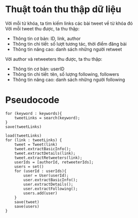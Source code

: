 # Thuật toán thu thập dữ liệu 
Với mỗi từ khóa, ta tìm kiếm links các bài tweet về từ khóa đó \
Với mỗi tweet thu được, ta thu thập: 
- Thông tin cơ bản: ID, link, author 
- Thông tin chi tiết: số lượt tương tác, thời điểm đăng bài
- Thông tin nâng cao: danh sách những người retweet 

Với author và retweeters thu được, ta thu thập: 
- Thông tin cơ bản: userID
- Thông tin chi tiết: tên, số lượng following, followers
- Thông tin nâng cao: danh sách những người following

# Pseudocode
```
for (keyword : keywords){
    tweetLinks = search(keyword);
}
save(tweetLinks)

load(tweetLinks)
for (link : tweetLinks) {
    tweet = Tweet(link)
    tweet.extractBasicInfo();
    tweet.extractDetails(link);
    tweet.extractRetweeters(link);
    userIds = [authorId, retweeterIds];
    users = set()
    for (userId : userIds){
        user = User(userId);
        user.extractBasicInfo();
        user.extractDetails();
        user.extractFollowing();
        users.add(user)
    }
    save(tweet)
    save(users)
}
```